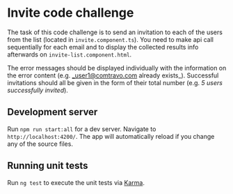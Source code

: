 # Invite code challenge

The task of this code challenge is to send an invitation to each of the users from the list (located in `invite.component.ts`).
You need to make api call sequentially for each email and to display the collected results info afterwards on `invite-list.component.html`.

The error messages should be displayed individually with the information on the error content (e.g. _user1@comtravo.com already exists_). 
Successful invitations should all be given in the form of their total number (e.g. _5 users successfully invited_).

## Development server

Run `npm run start:all` for a dev server. Navigate to `http://localhost:4200/`. The app will automatically reload if you change any of the source files.

## Running unit tests

Run `ng test` to execute the unit tests via [Karma](https://karma-runner.github.io).

